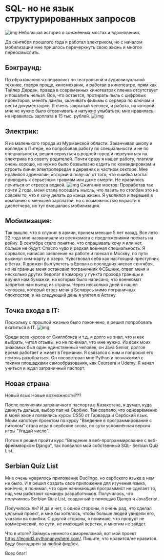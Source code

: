 # SQL- но не язык структурированных запросов
![img](preview2.jpg)
Небольшая история о сожжённых мостах и вдохновении.

До сентября прошлого года я работал электриком, но с началом мобилизации мне пришлось перечеркнуть свою жизнь и многое переосмыслить.

## Бэкграунд:
По образованию я специалист по театральной и аудиовизуальной технике, говоря проще, киномеханик, и работал в кинотеатре, прям как Тайлер Дерден, правда в современных кинотеатрах пленка отсутствует и пошалить нельзя. Все, что остается, протирать пыль с цифровых проекторов, менять лампы, скачивать фильмы с сервера по ключам и вести документацию. Я очень закрытый человек, и работа, на которой мне не нужно было отсвечивать и натужно улыбаться, мне нравилась, не нравилась зарплата в 15 тыс. рублей.
![img](cinema.jpg)

## Электрик:
Я из маленького города из Мурманской области. Заканчивал школу и колледж в Питере, но попробовав работу по специальности и не по специальности, решил вернуться в родной город и переучиться на электрика по совету родителей. Почти сразу я нашел работу, платили очень хорошо, но нужно было безвылазно ездить по командировкам и строить линии электропередач в деревнях и частном секторе. Мне нравился адреналин, который я получал от того, что ошибка могла приводить к серьезным травмам или даже смерти. Не нравилось лечиться от стресса водкой.
![img](murm.JPG)
Сжигание мостов:
Проработав так почти 2 года, меня стала посещать мысль, что лазить по столбам это не совсем то, что я хочу делать до конца жизни. Я уволился и перешел в компанию с меньшей зарплатой, но с возможностью вырасти в диспетчера, но тут вмешалась мобилизация.

## Мобилизация:
Так вышло, что я служил в армии, причем меньше 5 лет назад. Все лето 22 года мне названивали из военкомата с предложениями поехать на войну. В сентябре стало понятно, что спрашивать хочу я или нет, больше не будут. Спасло чудо и редкая военная специальность. Я сорвался, написал заявление на работе и поехал в Москву, по пути выкинул сим-карту в озеро. Чувствовал себя как настоящий преступник в бегах. Я должен был улететь в Ереван в последних числах сентября, но на границе меня остановил пограничник ФСБшник, отвел меня и несколько других бедолаг в каморку у пункта прохода границы и вручил нам бумажки, на которых было написано, что военкомат запретил нам выезд из страны. Через несколько дней я нашел человека, который отвез меня в Беларусь мимо пограничных блокпостов, и на следующий день я улетел в Астану.

## Точка входа в IT:
Поскольку с прошлой жизнью было покончено, я решил попробовать вкатиться в IT.
![img](end.jpg)

Среди всех курсов от Скиллбокса и т.д. я долго не знал, что и как выбрать, читал отзывы, но не понимал, что мне нужно. Из всех моих знакомых был один единственный человек, он Java Senior, долгое время работает и живет в Германии. Я связался с ним и попросил его помочь разобраться. Он посоветовал мне Python и познакомил с такими площадками самообразования, как Coursera и Udemy. Я начал учиться и ждал заграничный паспорт.

## Новая страна
Новый язык
Новые возможности???

После получения заграничного паспорта в Казахстане, я думал, куда двинуть дальше, выбор пал на Сербию. Так совпало, что одновременно в моей жизни появились курсы CS50 от Гарварда и Сербский язык. Моим капстоун проектом по курсу "Введение в программирование с питоном" стала игра в сербские слова, по сути усложнённая версия игры "Угадай число".

Потом я решил пройти курс "Введение в веб-программирование с веб-фреймворком Django", так появился мой собственный SQL- Serbian Quiz List.

## Serbian Quiz List
Мне очень нравилось приложение Duolingo, но сербского языка в нем не было. И я решил создать свое приложение для изучения языка, конечно, я понимал, что один начинающий программист не сделает то, над чем работают команды разработчиков. Получилось, что получилось Serbian Quiz List, созданный с помощью Django и JavaScript.

Получилось ли?
И да и нет, с одной стороны, я очень рад, что сделал цельный проект, и мне бы хотелось, чтобы больше людей увидели его, указали на ошибки. С другой стороны, я понимаю, что продукт не коммерческий, по сути, не имеющий верстки, и многим не зайдет.

Что в итоге?
Займусь немного саморекламой, вот мой проект https://leonid3.pythonanywhere.com/. Пишите, что нравится/не нравится. 
Буду благодарен за любой фидбек.

Всех благ!
